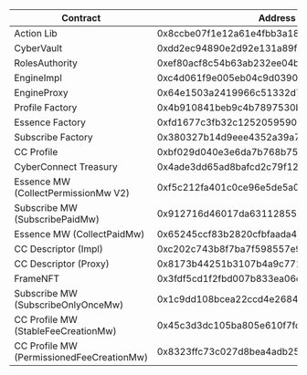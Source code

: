 | Contract                                  | Address                                    |
| ----------------------------------------- | ------------------------------------------ |
| Action Lib                                | 0x8ccbe07f1e12a61e4fbb3a1895d35dce001ff73a |
| CyberVault                                | 0xdd2ec94890e2d92e131a89f73bfe124137e0c10e |
| RolesAuthority                            | 0xef80acf8c54b63ab232ee04b82cdc9709c991587 |
| EngineImpl                                | 0xc4d061f9e005eb04c9d039026656b225f1829130 |
| EngineProxy                               | 0x64e1503a2419966c51332d7f6018de9544ad78a1 |
| Profile Factory                           | 0x4b910841beb9c4b7897530bf2e2e28e40b60b47f |
| Essence Factory                           | 0xfd1677c3fb32c12520595908d3f45240607ff637 |
| Subscribe Factory                         | 0x380327b14d9eee4352a39a77d6eba92c03d279a1 |
| CC Profile                                | 0xbf029d040e3e6da7b768b759dd9d67d84c73c06f |
| CyberConnect Treasury                     | 0x4ade3dd65ad8bafcd2c79f12ce62080c8c6749ef |
| Essence MW (CollectPermissionMw V2)       | 0xf5c212fa401c0ce96e5de5a0a4553c538f8f812f |
| Subscribe MW (SubscribePaidMw)            | 0x912716d46017da6311285571d4c53fd36bb180fa |
| Essence MW (CollectPaidMw)                | 0x65245ccf83b2820cfbfaada41361b8599701ce51 |
| CC Descriptor (Impl)                      | 0xc202c743b8f7ba7f598557e93ebe0441dc9c630d |
| CC Descriptor (Proxy)                     | 0x8173b44251b3107b4a9c771dee9e7beae8da10fa |
| FrameNFT                                  | 0x3fdf5cd1f2fbd007b833ea06c5500d67b3d6cdec |
| Subscribe MW (SubscribeOnlyOnceMw)        | 0x1c9dd108bcea22ccd4e268401e2e3fda65ab6ea3 |
| CC Profile MW (StableFeeCreationMw)       | 0x45c3d3dc105ba805e610f7fc2f3b4ca5e29097a7 |
| CC Profile MW (PermissionedFeeCreationMw) | 0x8323ffc73c027d8bea4adb255447d3f5a8b3ad12 |

